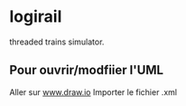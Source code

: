 # logirail
threaded trains simulator. 

## Pour ouvrir/modfiier l'UML

Aller sur www.draw.io
Importer le fichier .xml